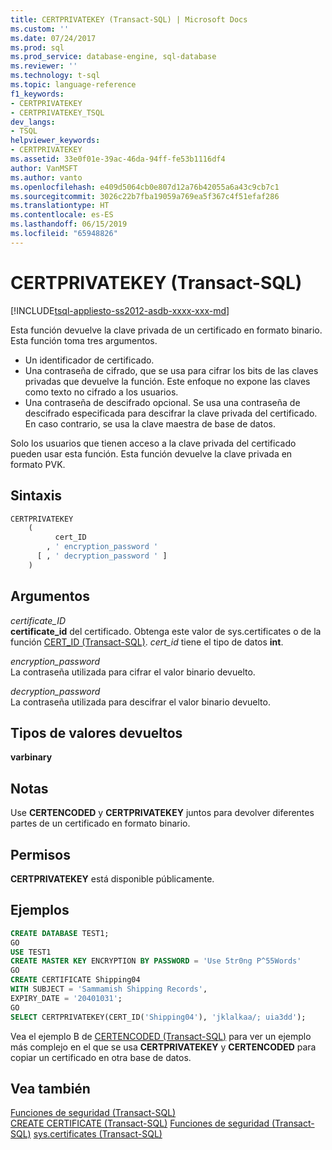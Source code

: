```yaml
---
title: CERTPRIVATEKEY (Transact-SQL) | Microsoft Docs
ms.custom: ''
ms.date: 07/24/2017
ms.prod: sql
ms.prod_service: database-engine, sql-database
ms.reviewer: ''
ms.technology: t-sql
ms.topic: language-reference
f1_keywords:
- CERTPRIVATEKEY
- CERTPRIVATEKEY_TSQL
dev_langs:
- TSQL
helpviewer_keywords:
- CERTPRIVATEKEY
ms.assetid: 33e0f01e-39ac-46da-94ff-fe53b1116df4
author: VanMSFT
ms.author: vanto
ms.openlocfilehash: e409d5064cb0e807d12a76b42055a6a43c9cb7c1
ms.sourcegitcommit: 3026c22b7fba19059a769ea5f367c4f51efaf286
ms.translationtype: HT
ms.contentlocale: es-ES
ms.lasthandoff: 06/15/2019
ms.locfileid: "65948826"
---
```

# <a name="certprivatekey-transact-sql"></a>CERTPRIVATEKEY (Transact-SQL)
[!INCLUDE[tsql-appliesto-ss2012-asdb-xxxx-xxx-md](../../includes/tsql-appliesto-ss2012-asdb-xxxx-xxx-md.md)]

Esta función devuelve la clave privada de un certificado en formato binario. Esta función toma tres argumentos.
-   Un identificador de certificado.  
-   Una contraseña de cifrado, que se usa para cifrar los bits de las claves privadas que devuelve la función. Este enfoque no expone las claves como texto no cifrado a los usuarios.  
-   Una contraseña de descifrado opcional. Se usa una contraseña de descifrado especificada para descifrar la clave privada del certificado. En caso contrario, se usa la clave maestra de base de datos.  
  
Solo los usuarios que tienen acceso a la clave privada del certificado pueden usar esta función. Esta función devuelve la clave privada en formato PVK.
  
## <a name="syntax"></a>Sintaxis  
  
```sql
CERTPRIVATEKEY   
    (  
          cert_ID   
        , ' encryption_password '   
      [ , ' decryption_password ' ]  
    )  
```  
  
## <a name="arguments"></a>Argumentos  
*certificate_ID*  
**certificate_id** del certificado. Obtenga este valor de sys.certificates o de la función [CERT_ID &#40;Transact-SQL&#41;](../../t-sql/functions/cert-id-transact-sql.md). *cert_id* tiene el tipo de datos **int**.
  
*encryption_password*  
La contraseña utilizada para cifrar el valor binario devuelto.
  
*decryption_password*  
La contraseña utilizada para descifrar el valor binario devuelto.
  
## <a name="return-types"></a>Tipos de valores devueltos
**varbinary**
  
## <a name="remarks"></a>Notas  
Use **CERTENCODED** y **CERTPRIVATEKEY** juntos para devolver diferentes partes de un certificado en formato binario.
  
## <a name="permissions"></a>Permisos  
**CERTPRIVATEKEY** está disponible públicamente.
  
## <a name="examples"></a>Ejemplos  
  
```sql
CREATE DATABASE TEST1;  
GO  
USE TEST1  
CREATE MASTER KEY ENCRYPTION BY PASSWORD = 'Use 5tr0ng P^55Words'  
GO  
CREATE CERTIFICATE Shipping04   
WITH SUBJECT = 'Sammamish Shipping Records',   
EXPIRY_DATE = '20401031';  
GO  
SELECT CERTPRIVATEKEY(CERT_ID('Shipping04'), 'jklalkaa/; uia3dd');  
```  
  
Vea el ejemplo B de [CERTENCODED &#40;Transact-SQL&#41;](../../t-sql/functions/certencoded-transact-sql.md) para ver un ejemplo más complejo en el que se usa **CERTPRIVATEKEY** y **CERTENCODED** para copiar un certificado en otra base de datos.
  
## <a name="see-also"></a>Vea también
[Funciones de seguridad &#40;Transact-SQL&#41;](../../t-sql/functions/security-functions-transact-sql.md)  
[CREATE CERTIFICATE &#40;Transact-SQL&#41;](../../t-sql/statements/create-certificate-transact-sql.md)
[Funciones de seguridad &#40;Transact-SQL&#41;](../../t-sql/functions/security-functions-transact-sql.md)
[sys.certificates &#40;Transact-SQL&#41;](../../relational-databases/system-catalog-views/sys-certificates-transact-sql.md)
  
  
